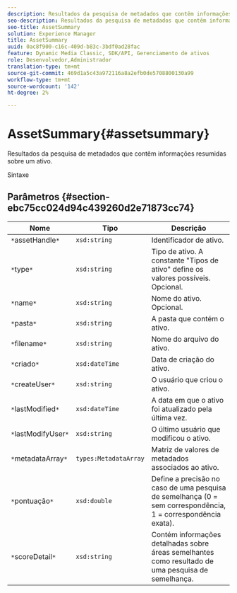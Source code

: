 ```yaml
---
description: Resultados da pesquisa de metadados que contêm informações resumidas sobre um ativo.
seo-description: Resultados da pesquisa de metadados que contêm informações resumidas sobre um ativo.
seo-title: AssetSummary
solution: Experience Manager
title: AssetSummary
uuid: 0ac8f900-c16c-409d-b83c-3bdf0ad28fac
feature: Dynamic Media Classic, SDK/API, Gerenciamento de ativos
role: Desenvolvedor,Administrador
translation-type: tm+mt
source-git-commit: 469d1a5c43a972116a8a2efb0de5708800130a99
workflow-type: tm+mt
source-wordcount: '142'
ht-degree: 2%

---
```



# AssetSummary{#assetsummary}

Resultados da pesquisa de metadados que contêm informações resumidas sobre um ativo.

Sintaxe

## Parâmetros {#section-ebc75cc024d94c439260d2e71873cc74}

| Nome | Tipo | Descrição |
|---|---|---|
| `*`assetHandle`*` | `xsd:string` | Identificador de ativo. |
| `*`type`*` | `xsd:string` | Tipo de ativo. A constante &quot;Tipos de ativo&quot; define os valores possíveis. Opcional. |
| `*`name`*` | `xsd:string` | Nome do ativo. Opcional. |
| `*`pasta`*` | `xsd:string` | A pasta que contém o ativo. |
| `*`filename`*` | `xsd:string` | Nome do arquivo do ativo. |
| `*`criado`*` | `xsd:dateTime` | Data de criação do ativo. |
| `*`createUser`*` | `xsd:string` | O usuário que criou o ativo. |
| `*`lastModified`*` | `xsd:dateTime` | A data em que o ativo foi atualizado pela última vez. |
| `*`lastModifyUser`*` | `xsd:string` | O último usuário que modificou o ativo. |
| `*`metadataArray`*` | `types:MetadataArray` | Matriz de valores de metadados associados ao ativo. |
| `*`pontuação`*` | `xsd:double` | Define a precisão no caso de uma pesquisa de semelhança (0 = sem correspondência, 1 = correspondência exata). |
| `*`scoreDetail`*` | `xsd:string` | Contém informações detalhadas sobre áreas semelhantes como resultado de uma pesquisa de semelhança. |

